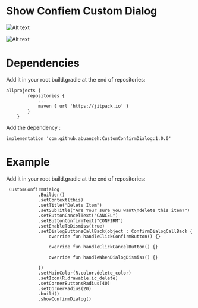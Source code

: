 
# Show Confiem Custom Dialog

![Alt text](https://firebasestorage.googleapis.com/v0/b/recalcerview.appspot.com/o/Screenshot_20220320-162304_Custom_Confirm_Dialog%5B1%5D.jpg?alt=media&token=cc5a9556-bbe2-4e67-bde2-eb53eb77112a)

![Alt text](https://firebasestorage.googleapis.com/v0/b/recalcerview.appspot.com/o/Screenshot_20220320-162212_Custom_Confirm_Dialog%5B1%5D.jpg?alt=media&token=9992a6c4-b523-41e9-84c9-380d7cf00289)

# Dependencies 
Add it in your root build.gradle at the end of repositories:
```
allprojects {
		repositories {
			...
			maven { url 'https://jitpack.io' }
		}
	}
```
Add the dependency :
```
implementation 'com.github.abuanzeh:CustomConfirmDialog:1.0.0'

```

# Example 
Add it in your root build.gradle at the end of repositories:
```
 CustomConfirmDialog
            .Builder()
            .setContext(this)
            .setTitle("Delete Item")
            .setSubTitle("Are Your sure you want\ndelete this item?")
            .setButtonCancelText("CANCEL")
            .setButtonConfirmText("CONFIRM")
            .setEnableToDismiss(true)
            .setDialogButtonsCallBack(object : ConfirmDialogCallBack {
                override fun handleClickConfirmButton() {}

                override fun handleClickCancelButton() {}

                override fun handleWhenDialogDismiss() {}

            })
            .setMainColor(R.color.delete_color)
            .setIcon(R.drawable.ic_delete)
            .setCornerButtonsRadius(40)
            .setCornerRadius(20)
            .build()
            .showConfirmDialog()   
	    
```	    
